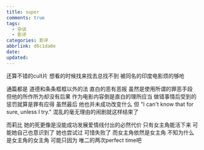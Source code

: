 ```yaml
---
title: super
comments: true
tags:
  - 杂谈
  - 影评
categories: 影评
abbrlink: d6c1da0e
date:
updated:
---
```

还算不错的cult片
想看的时候找来找去总找不到
被同名的印度电影烦的够呛

通篇都是
道德和条条框框以外的法
直白的恶有恶报
虽然是使用所谓的罪恶手段
但他的所作所为却没有后果
作为电影内容倒是直白的理所应当
做错事情后受到的惩罚就算是罪有应得
虽然最后
他也并未成功改变什么
但
"I can't know that for sure, unless I try."
混乱的毫无理由的闹剧就这样结束了

而莉比
她的死更像是没能成功发展爱情线付出的必然代价
只有女主角能活下来
可能她自己也意识到了
她也尝试过
可惜失败了
而女主角依然是女主角
不知为什么是女主角的女主角
可能只因为
唯二的两次perfect time吧
